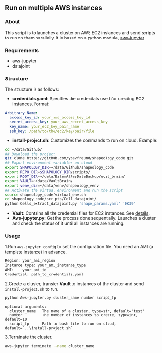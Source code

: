 ## Run on multiple AWS instances
### About
This script is to launches a cluster on AWS EC2 instances and 
send scripts to run on them parallelly. It is based on a python module,
[aws-jupyter](https://github.com/arapat/aws-jupyter).

### Requirements
* aws-jupyter
* datajoint

### Structure
The structure is as follows:
* **credentials.yaml**: Specifies the credentials used for creating EC2 instances. 
Format:
```yaml
Arbitrary Name:
  access_key_id: your_aws_access_key_id
  secret_access_key: your_aws_secret_access_key
  key_name: your_ec2_key_pair_name
  ssh_key: /path/to/the/ec2/key/pair/file
```
* **install-project.sh**: Customizes the commands to run on cloud. Example:
```bash
cd ~/data/Github/
## Download the project
git clone https://github.com/yoavfreund/shapeology_code.git
## Export environment variables on cloud
export SHAPOLOGY_DIR=~/data/Github/shapeology_code
export REPO_DIR=$SHAPOLOGY_DIR/scripts/
export ROOT_DIR=~/data/BstemAtlasDataBackup/ucsd_brain/
export VAULT=~/data/VaultBrain/
export venv_dir=~/data/venv/shapeology_venv
## Activate the virtual environment and run the script
source shapeology_code/virtual_env.sh
cd shapeology_code/scripts/Cell_datajoint/
python Cells_extract_datajoint.py 'shape_params.yaml' 'DK39'
```
* **Vault**: Contains all the credential files for EC2 instances. See [details](https://github.com/yoavfreund/shapeology_code/tree/kui_dev/scripts/README.md).
* **Aws-jupyter.py**: Get the process done sequentially. Launches a cluster and check the status of it until all instances are running. 

### Usage
1.Run `aws-jupyter config` to set the configuration file. You need an AMI (a template instance) in advance.
```bash
Region: your_ami_region
Instance type: your_ami_instance_type
AMI:    your_ami_id
Credential: path_to_credentials.yaml
```
2.Create a cluster, transfer **Vault** to instances of the cluster and send `install-project.sh` to run.
```bash
python Aws-jupyter.py cluster_name number script_fp
```
```
optional arguments:
  cluster_name   The name of a cluster, type=str, default='test'
  number         The number of instances to create, type=int, default=10
  script_fp      Path to bash file to run on cloud, default=`..\install-project.sh`
```
3.Terminate the cluster.
```bash
aws-jupyter terminate --name cluster_name
```

